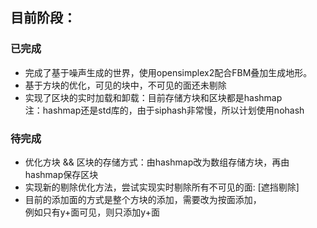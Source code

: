 ## 目前阶段：
### 已完成
- 完成了基于噪声生成的世界，使用opensimplex2配合FBM叠加生成地形。
- 基于方块的优化，可见的块中，不可见的面还未剔除
- 实现了区块的实时加载和卸载：目前存储方块和区块都是hashmap <br>
注：hashmap还是std库的，由于siphash非常慢，所以计划使用nohash
### 待完成
- 优化方块 && 区块的存储方式：由hashmap改为数组存储方块，再由hashmap保存区块
- 实现新的剔除优化方法，尝试实现实时剔除所有不可见的面: [遮挡剔除]
- 目前的添加面的方式是整个方块的添加，需要改为按面添加，<br>
例如只有y+面可见，则只添加y+面